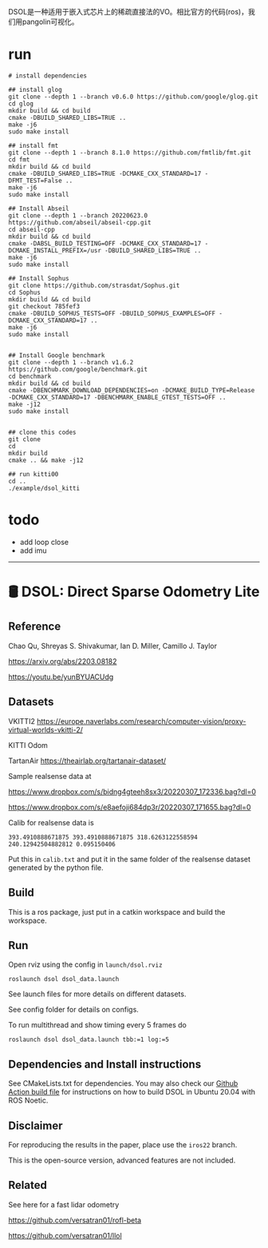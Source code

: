DSOL是一种适用于嵌入式芯片上的稀疏直接法的VO。相比官方的代码(ros)，我们用pangolin可视化。

# run
```
# install dependencies

## install glog
git clone --depth 1 --branch v0.6.0 https://github.com/google/glog.git
cd glog
mkdir build && cd build 
cmake -DBUILD_SHARED_LIBS=TRUE ..
make -j6
sudo make install

## install fmt
git clone --depth 1 --branch 8.1.0 https://github.com/fmtlib/fmt.git
cd fmt
mkdir build && cd build 
cmake -DBUILD_SHARED_LIBS=TRUE -DCMAKE_CXX_STANDARD=17 -DFMT_TEST=False ..
make -j6
sudo make install

## Install Abseil
git clone --depth 1 --branch 20220623.0 https://github.com/abseil/abseil-cpp.git
cd abseil-cpp
mkdir build && cd build
cmake -DABSL_BUILD_TESTING=OFF -DCMAKE_CXX_STANDARD=17 -DCMAKE_INSTALL_PREFIX=/usr -DBUILD_SHARED_LIBS=TRUE ..
make -j6
sudo make install

## Install Sophus
git clone https://github.com/strasdat/Sophus.git
cd Sophus
mkdir build && cd build
git checkout 785fef3
cmake -DBUILD_SOPHUS_TESTS=OFF -DBUILD_SOPHUS_EXAMPLES=OFF -DCMAKE_CXX_STANDARD=17 ..
make -j6
sudo make install


## Install Google benchmark
git clone --depth 1 --branch v1.6.2 https://github.com/google/benchmark.git
cd benchmark
mkdir build && cd build 
cmake -DBENCHMARK_DOWNLOAD_DEPENDENCIES=on -DCMAKE_BUILD_TYPE=Release -DCMAKE_CXX_STANDARD=17 -DBENCHMARK_ENABLE_GTEST_TESTS=OFF ..
make -j12
sudo make install 


## clone this codes
git clone 
cd 
mkdir build 
cmake .. && make -j12

## run kitti00
cd ..
./example/dsol_kitti

```

# todo 
- add loop close 
- add imu

----------------

# 🛢️ DSOL: Direct Sparse Odometry Lite

## Reference

Chao Qu, Shreyas S. Shivakumar, Ian D. Miller, Camillo J. Taylor

https://arxiv.org/abs/2203.08182

https://youtu.be/yunBYUACUdg

## Datasets

VKITTI2 https://europe.naverlabs.com/research/computer-vision/proxy-virtual-worlds-vkitti-2/

KITTI Odom 

TartanAir https://theairlab.org/tartanair-dataset/

Sample realsense data at

https://www.dropbox.com/s/bidng4gteeh8sx3/20220307_172336.bag?dl=0

https://www.dropbox.com/s/e8aefoji684dp3r/20220307_171655.bag?dl=0

Calib for realsense data is 

```
393.4910888671875 393.4910888671875 318.6263122558594 240.12942504882812 0.095150406
```
Put this in `calib.txt` and put it in the same folder of the realsense dataset generated by the python file.

## Build

This is a ros package, just put in a catkin workspace and build the workspace.

## Run
Open rviz using the config in `launch/dsol.rviz`

```
roslaunch dsol dsol_data.launch
```

See launch files for more details on different datasets.

See config folder for details on configs.

To run multithread and show timing every 5 frames do
```
roslaunch dsol dsol_data.launch tbb:=1 log:=5
```

## Dependencies and Install instructions

See CMakeLists.txt for dependencies. You may also check our [Github Action build
file](https://github.com/versatran01/dsol/blob/main/.github/workflows/build.yaml) for instructions on how to build DSOL in Ubuntu 20.04 with ROS Noetic.

## Disclaimer

For reproducing the results in the paper, place use the `iros22` branch.

This is the open-source version, advanced features are not included.

## Related

See here for a fast lidar odometry

https://github.com/versatran01/rofl-beta

https://github.com/versatran01/llol

